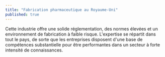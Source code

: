 ```yaml
---
title: "Fabrication pharmaceutique au Royaume-Uni"
published: true
---
```


Cette industrie offre une solide réglementation, des normes élevées et un environnement de fabrication à faible risque.  L'expertise se répartit dans tout le pays, de sorte que les entreprises disposent d'une base de compétences substantielle pour être performantes dans un secteur à forte intensité de connaissances.
